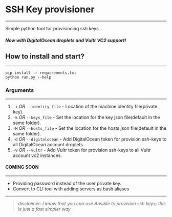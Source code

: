 # SSH Key provisioner  
---  
Simple python tool for provisioning ssh keys.
##### Now with DigitalOcean droplets and Vultr VC2 support!

## How to install and start?  
---  
    pip install -r requirements.txt
    python run.py --help
  
### Arguments  
---  
1. ```-i``` _OR_ ```--identity_file``` - Location of the machine identity file(private key).  
2. ```-k``` _OR_ ```--keys_file``` - Set the location for the key json file(default in the same folder).  
3. ```-H``` _OR_ ```--hosts_file``` - Set the location for the hosts json file(default in the same folder).
4. ```-d``` _OR_ ```--digitalocean``` - Add DigitalOcean token for provision ssh-keys to all DigitalOcean account droplets.
4. ```-V``` _OR_ ```--vultr``` - Add Vultr token for provision ssh-keys to all Vultr account vc2 instances.


#### COMING SOON
---
 - Providing password instead of the user private key.
 - Convert to CLI tool with adding servers as bash aliases

---

> _disclaimer: I know that you can use Ansible to provision ssh keys; this is just a fast simpler way_

